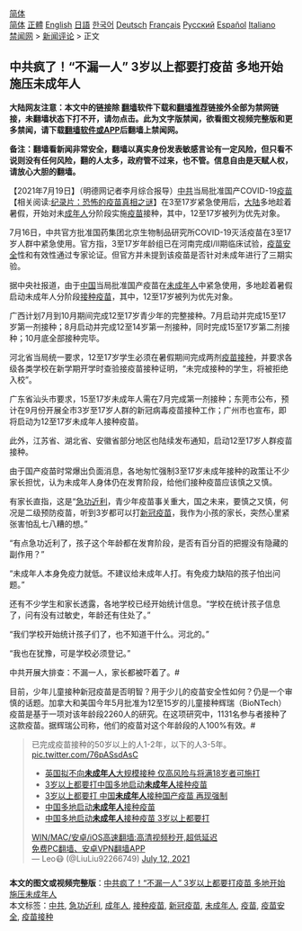  <!-- 面包屑导航 --> <div class="breadcrumb"><!-- GTranslate: https://gtranslate.io/ -->  <div class="switcher notranslate">  <div class="selected">  <a href="#" onclick="return false;"> 简体</a>  </div>  <div class="option">  <a href="https://www.bannedbook.org" onclick="doGTranslate('zh-CN|zh-CN');jQuery('div.switcher div.selected a').html(jQuery(this).html());return false;" title="简体中文" class="nturl selected"> 简体</a>  <a href="https://www.bannedbook.org/zh-tw/" onclick="doGTranslate('zh-CN|zh-TW');jQuery('div.switcher div.selected a').html(jQuery(this).html());return false;" title="繁體中文" class="nturl"> 正體</a>  <a href="https://www.bannedbook.org/en/" onclick="doGTranslate('zh-CN|en');jQuery('div.switcher div.selected a').html(jQuery(this).html());return false;" title="English" class="nturl"> English</a>  <a href="https://www.bannedbook.org/ja/" onclick="doGTranslate('zh-CN|ja');jQuery('div.switcher div.selected a').html(jQuery(this).html());return false;" title="日本語" class="nturl"> 日語</a>  <a href="https://www.bannedbook.org/ko/" onclick="doGTranslate('zh-CN|ko');jQuery('div.switcher div.selected a').html(jQuery(this).html());return false;" title="한국어" class="nturl"> 한국어</a>  <a href="https://www.bannedbook.org/de/" onclick="doGTranslate('zh-CN|de');jQuery('div.switcher div.selected a').html(jQuery(this).html());return false;" title="Deutsch" class="nturl"> Deutsch</a>  <a href="https://www.bannedbook.org/fr/" onclick="doGTranslate('zh-CN|fr');jQuery('div.switcher div.selected a').html(jQuery(this).html());return false;" title="Français" class="nturl"> Français</a>  <a href="https://www.bannedbook.org/ru/" onclick="doGTranslate('zh-CN|ru');jQuery('div.switcher div.selected a').html(jQuery(this).html());return false;" title="Русский" class="nturl"> Русский</a>  <a href="https://www.bannedbook.org/es/" onclick="doGTranslate('zh-CN|es');jQuery('div.switcher div.selected a').html(jQuery(this).html());return false;" title="Español" class="nturl"> Español</a>  <a href="https://www.bannedbook.org/it/" onclick="doGTranslate('zh-CN|it');jQuery('div.switcher div.selected a').html(jQuery(this).html());return false;" title="Italiano" class="nturl"> Italiano</a>  </div>  </div>      <div class='breadcrumb-sub'><!-- Breadcrumb NavXT 6.3.0 --> <a href="https://www.bannedbook.org/" class="home">禁闻网</a> &gt; <a href="https://www.bannedbook.org/bnews/comments/" class="category">新闻评论</a> &gt; 正文</div></div><h2>中共疯了！“不漏一人” 3岁以上都要打疫苗 多地开始施压未成年人</h2> <p class="notice"><b>大陆网友注意：本文中的链接除 <a href="https://github.com/bannedbook/fanqiang" >翻墙</a>软件下载和<a href="https://github.com/killgcd/justmysocks/blob/master/README.md">翻墙推荐</a>链接外全部为禁网链接，未翻墙状态下打不开，请勿点击。此为文字版禁闻，欲看图文视频完整版和更多禁闻，请下载<a href="https://github.com/bannedbook/fanqiang">翻墙软件或APP</a>后翻墙上禁闻网。</p><p>备注：翻墙看新闻非常安全，翻墙以真实身份发表敏感言论有一定风险，但只看不说则没有任何风险，翻的人太多，政府管不过来，也不管。信息自由是天赋人权，请放心大胆的翻墙。</b></p>  <div class="entry"> <p>              <a href="https://i2.wp.com/upload-images-bucket-v64rleca837do.s3.eu-west-1.amazonaws.com/wp-content/uploads/2021/07/18174835/1-1.png?fit=554%2C290&#038;ssl=1" data-caption=""></a>                            </p> <p>【2021年7月19日】（明德网记者李月综合报导）<a href="https://www.bannedbook.org/bnews/tag/%e4%b8%ad%e5%85%b1/" class="st_tag internal_tag" rel="tag" title="标签 中共 下的日志">中共</a>当局批准国产COVID-19<span class='wp_keywordlink'><a href="https://www.bannedbook.org/bnews/tculture/20160630/551027.html" title="疫苗" target="_blank">疫苗</a></span>【相关阅读:<a href='https://www.bannedbook.org/bnews/topimagenews/20180408/925060.html' target='_blank'>纪录片：恐怖的疫苗真相之谜</a>】在3至17岁紧急使用后，<span class='wp_keywordlink_affiliate'><a href="https://www.bannedbook.org/" title="大陆" target="_blank">大陆</a></span>多地趁着暑假，开始对未<a href="https://www.bannedbook.org/bnews/tag/%E6%88%90%E5%B9%B4%E4%BA%BA/" class="st_tag internal_tag" rel="tag" title="标签 成年人 下的日志">成年人</a>分阶段实施<a href="https://www.bannedbook.org/bnews/tag/%e7%96%ab%e8%8b%97/" class="st_tag internal_tag" rel="tag" title="标签 疫苗 下的日志">疫苗</a>接种，其中，12至17岁被列为优先对象。</p> <p>7月16日，中共官方批准国药集团北京生物制品研究所COVID-19灭活疫苗在3至17岁人群中紧急使用。官方指，3至17岁年龄组已在河南完成I/II期临床试验，<a href="https://www.bannedbook.org/bnews/tag/%E7%96%AB%E8%8B%97%E5%AE%89%E5%85%A8/" class="st_tag internal_tag" rel="tag" title="标签 疫苗安全 下的日志">疫苗安全</a>性和有效性通过专家论证。但官方并未提到该疫苗是否针对未成年进行了三期实验。</p> <p>据中央社报道，由于<span class='wp_keywordlink_affiliate'><a href="https://www.bannedbook.org/" title="中国" target="_blank">中国</a></span>当局批准国产疫苗在<a href="https://www.bannedbook.org/bnews/tag/%E6%9C%AA%E6%88%90%E5%B9%B4%E4%BA%BA/" class="st_tag internal_tag" rel="tag" title="标签 未成年人 下的日志">未成年人</a>中紧急使用，多地趁着暑假启动未成年人分阶段<a href="https://www.bannedbook.org/bnews/tag/%E6%8E%A5%E7%A7%8D%E7%96%AB%E8%8B%97/" class="st_tag internal_tag" rel="tag" title="标签 接种疫苗 下的日志">接种疫苗</a>，其中，12至17岁被列为优先对象。</p>  <p>广西计划7月到10月期间完成12至17岁青少年的完整接种。7月启动并完成15至17岁第一剂接种；8月启动并完成12至14岁第一剂接种，同时完成15至17岁第二剂接种；10月底全部接种完毕。</p> <p>河北省当局统一要求，12至17岁学生必须在暑假期间完成两剂<a href="https://www.bannedbook.org/bnews/tag/%E7%96%AB%E8%8B%97%E6%8E%A5%E7%A7%8D/" class="st_tag internal_tag" rel="tag" title="标签 疫苗接种 下的日志">疫苗接种</a>，并要求各级各类学校在新学期开学时查验接疫苗接种证明，“未完成接种的学生，将被拒绝入校”。</p> <p>广东省汕头市要求，15至17岁未成年人需在7月完成第一剂接种；东莞市公布，预计在9月份开展全市3岁至17岁人群的新冠病毒疫苗接种工作；广州市也宣布，即将启动为12至17岁未成年人接种疫苗。</p> <p>此外，江苏省、湖北省、安徽省部分地区也陆续发布通知，启动12至17岁人群疫苗接种。</p>  <p>由于国产疫苗时常爆出负面消息，各地匆忙强制3至17岁未成年接种的政策让不少家长担忧，认为未成年人身体仍在发育阶段，给他们接种疫苗应该慎之又慎。</p> <p>有家长直指，这是“<a href="https://www.bannedbook.org/bnews/tag/%E6%80%A5%E5%8A%9F%E8%BF%91%E5%88%A9/" class="st_tag internal_tag" rel="tag" title="标签 急功近利 下的日志">急功近利</a>，青少年疫苗事关重大，国之未来，要慎之又慎，何况是二级预防疫苗，听到3岁都可以打<a href="https://www.bannedbook.org/bnews/tag/%e6%96%b0%e5%86%a0%e7%96%ab%e8%8b%97/" class="st_tag internal_tag" rel="tag" title="标签 新冠疫苗 下的日志">新冠疫苗</a>，我作为小孩的家长，突然心里紧张害怕乱七八糟的想。”</p> <p>“有点急功近利了，孩子这个年龄都在发育阶段，是否有百分百的把握没有隐藏的副作用？”</p> <p>“未成年人本身免疫力就低。不建议给未成年人打。有免疫力缺陷的孩子怕出问题。”</p>  <p>还有不少学生和家长透露，各地学校已经开始统计信息。“学校在统计孩子信息了，问有没有过敏史，年龄还有住处了。”</p> <p>“我们学校开始统计孩子们了，也不知道干什么。河北的。”</p> <p>“我也在犹豫，可是学校必须登记。”</p> <p>中共开展大排查：不漏一人，家长都被吓着了。#</p>  <p>目前，少年儿童接种新冠疫苗是否明智？用于少儿的疫苗安全性如何？仍是一个审慎的话题。加拿大和美国今年5月批准为12至15岁的儿童接种辉瑞（BioNTech）疫苗是基于一项对该年龄段2260人的研究。在这项研究中，1131名参与者接种了这款疫苗。据辉瑞公司称，他们的疫苗对这个年龄段的人100%有效。#</p> <blockquote class="twitter-tweet" data-width="550" data-dnt="true"> 已完成疫苗接种的50岁以上的人1-2年，以下的人3-5年。 <a href="https://t.co/76pASsdAsC">pic.twitter.com/76pASsdAsC</a><br/> <ul class='op-related-articles' title='相关阅读'> <li><a href='https://www.bannedbook.org/bnews/worldnews/20210719/1589673.html' target='_blank'>英国拟不向<b>未成年人</b>大规模接种 仅高风险与将满18岁者可施打</a></li> <li><a href='https://www.bannedbook.org/bnews/baitai/20210718/1589613.html' target='_blank'>3岁以上都要打中国多地启动<b>未成年人</b>接种疫苗</a></li> <li><a href='https://www.bannedbook.org/bnews/comments/20210718/1589382.html' target='_blank'>3岁以上都要打 中国<b>未成年人</b>接种国产疫苗 再现强制</a></li> <li><a href='https://www.bannedbook.org/bnews/headline/20210718/1589230.html' target='_blank'>中国多地启动<b>未成年人</b>接种疫苗</a></li> <li><a href='https://www.bannedbook.org/bnews/headline/20210717/1589150.html' target='_blank'>中国多地启动<b>未成年人</b>接种疫苗 3岁以上都要打</a></li> </ul>  <a href="https://github.com/bannedbook/fanqiang/wiki/V2ray%E6%9C%BA%E5%9C%BA" target="_blank">WIN/MAC/安卓/iOS高速翻墙:高清视频秒开,超低延迟</a><br/> <a href="https://github.com/bannedbook/fanqiang/wiki/%E7%A6%81%E9%97%BB%E7%BD%91%E5%AE%89%E5%8D%93%E7%BF%BB%E5%A2%99%E6%96%B0%E9%97%BBAPP" target="_blank">免费PC翻墙、安卓VPN翻墙APP</a><br/>&mdash; Leo😷 (@LiuLiu92266749) <a href="https://twitter.com/LiuLiu92266749/status/1414669712412143620?ref_src=twsrc%5Etfw">July 12, 2021</a><br/> </blockquote> </p><a name='sharetosocial'></a>  <div style="margin-bottom:5px;padding-bottom:5px;clear:both"> <div id="archive-pix-1" class="banner-ads"> <!-- AuctionX Display platform tag START --> <div id="26318x728x90x621x_ADSLOT2" clicktrack="%%CLICK_URL_ESC%%"></div> <!-- AuctionX Display platform tag END --> </div> <div id="archive-pix-2" class="banner-ads"> <!-- AuctionX Display platform tag START --> <div id="26315x300x250x621x_ADSLOT2" clicktrack="%%CLICK_URL_ESC%%"></div> <!-- AuctionX Display platform tag END --> </div> </div>    <div id="archive-pix-1" class="banner-ads"> <!-- AuctionX Display platform tag START --> <div id="26318x728x90x621x_ADSLOT3" clicktrack="%%CLICK_URL_ESC%%"></div> <!-- AuctionX Display platform tag END --> </div> <div><b>本文的图文或视频完整版</b>：<a href='https://www.bannedbook.org/bnews/comments/20210719/1589802.html'>中共疯了！“不漏一人” 3岁以上都要打疫苗 多地开始施压未成年人</a></div>  </div><!--END ENTRY--> <div class="postfooter"> <div>本文标签：<a href="https://www.bannedbook.org/bnews/tag/%e4%b8%ad%e5%85%b1/" rel="tag">中共</a>, <a href="https://www.bannedbook.org/bnews/tag/%E6%80%A5%E5%8A%9F%E8%BF%91%E5%88%A9/" rel="tag">急功近利</a>, <a href="https://www.bannedbook.org/bnews/tag/%E6%88%90%E5%B9%B4%E4%BA%BA/" rel="tag">成年人</a>, <a href="https://www.bannedbook.org/bnews/tag/%E6%8E%A5%E7%A7%8D%E7%96%AB%E8%8B%97/" rel="tag">接种疫苗</a>, <a href="https://www.bannedbook.org/bnews/tag/%e6%96%b0%e5%86%a0%e7%96%ab%e8%8b%97/" rel="tag">新冠疫苗</a>, <a href="https://www.bannedbook.org/bnews/tag/%E6%9C%AA%E6%88%90%E5%B9%B4%E4%BA%BA/" rel="tag">未成年人</a>, <a href="https://www.bannedbook.org/bnews/tag/%e7%96%ab%e8%8b%97/" rel="tag">疫苗</a>, <a href="https://www.bannedbook.org/bnews/tag/%E7%96%AB%E8%8B%97%E5%AE%89%E5%85%A8/" rel="tag">疫苗安全</a>, <a href="https://www.bannedbook.org/bnews/tag/%E7%96%AB%E8%8B%97%E6%8E%A5%E7%A7%8D/" rel="tag">疫苗接种</a></div>  </div><!--END POSTFOOTER--> 